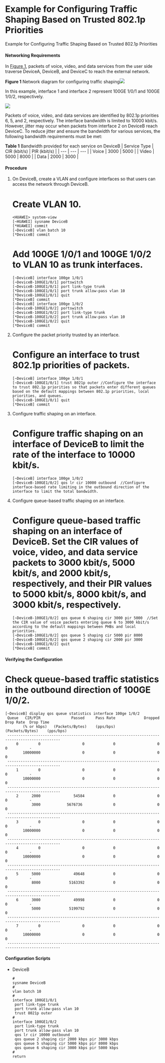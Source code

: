 Example for Configuring Traffic Shaping Based on Trusted 802.1p Priorities
==========================================================================

Example for Configuring Traffic Shaping Based on Trusted 802.1p Priorities

#### Networking Requirements

In [Figure 1](galaxy_qos_trafficpolicy_trafficshaping_cfg_0040.html#EN-US_TASK_0000001608709365__fig495019585186), packets of voice, video, and data services from the user side traverse DeviceA, DeviceB, and DeviceC to reach the external network.

**Figure 1** Network diagram for configuring traffic shaping![](public_sys-resources/note_3.0-en-us.png) 

In this example, interface 1 and interface 2 represent 100GE 1/0/1 and 100GE 1/0/2, respectively.


  
![](figure/en-us_image_0000001584598690.png)

Packets of voice, video, and data services are identified by 802.1p priorities 6, 5, and 2, respectively. The interface bandwidth is limited to 10000 kbit/s. However, jitter may occur when packets from interface 2 on DeviceB reach DeviceC. To reduce jitter and ensure the bandwidth for various services, the following bandwidth requirements must be met:

**Table 1** Bandwidth provided for each service on DeviceB
| Service Type | CIR (kbit/s) | PIR (kbit/s) |
| --- | --- | --- |
| Voice | 3000 | 5000 |
| Video | 5000 | 8000 |
| Data | 2000 | 3000 |



#### Procedure

1. On DeviceB, create a VLAN and configure interfaces so that users can access the network through DeviceB.
   
   
   
   # Create VLAN 10.
   
   ```
   <HUAWEI> system-view
   [~HUAWEI] sysname DeviceB
   [*HUAWEI] commit
   [~DeviceB] vlan batch 10
   [*DeviceB] commit
   ```
   
   # Add 100GE 1/0/1 and 100GE 1/0/2 to VLAN 10 as trunk interfaces.
   
   ```
   [~DeviceB] interface 100ge 1/0/1
   [~DeviceB-100GE1/0/1] portswitch
   [~DeviceB-100GE1/0/1] port link-type trunk
   [*DeviceB-100GE1/0/1] port trunk allow-pass vlan 10
   [*DeviceB-100GE1/0/1] quit
   [*DeviceB] commit
   [~DeviceB] interface 100ge 1/0/2
   [~DeviceB-100GE1/0/2] portswitch
   [~DeviceB-100GE1/0/2] port link-type trunk
   [*DeviceB-100GE1/0/2] port trunk allow-pass vlan 10
   [*DeviceB-100GE1/0/2] quit
   [*DeviceB] commit
   ```
2. Configure the packet priority trusted by an interface.
   
   
   
   # Configure an interface to trust 802.1p priorities of packets.
   
   ```
   [~DeviceB] interface 100ge 1/0/1
   [~DeviceB-100GE1/0/1] trust 8021p outer //Configure the interface to trust 802.1p priorities so that packets enter different queues based on the default mappings between 802.1p priorities, local priorities, and queues.
   [~DeviceB-100GE1/0/1] quit
   [*DeviceB] commit
   ```
3. Configure traffic shaping on an interface.
   
   
   
   # Configure traffic shaping on an interface of DeviceB to limit the rate of the interface to 10000 kbit/s.
   
   ```
   [~DeviceB] interface 100ge 1/0/2
   [~DeviceB-100GE1/0/2] qos lr cir 10000 outbound  //Configure interface-based rate limiting in the outbound direction of the interface to limit the total bandwidth.
   ```
4. Configure queue-based traffic shaping on an interface.
   
   
   
   # Configure queue-based traffic shaping on an interface of DeviceB. Set the CIR values of voice, video, and data service packets to 3000 kbit/s, 5000 kbit/s, and 2000 kbit/s, respectively, and their PIR values to 5000 kbit/s, 8000 kbit/s, and 3000 kbit/s, respectively.
   
   ```
   [~DeviceB-100GE1/0/2] qos queue 6 shaping cir 3000 pir 5000  //Set the CIR value of voice packets entering queue 6 to 3000 kbit/s according to the default mappings between PHBs and local priorities.
   [~DeviceB-100GE1/0/2] qos queue 5 shaping cir 5000 pir 8000
   [~DeviceB-100GE1/0/2] qos queue 2 shaping cir 2000 pir 3000
   [~DeviceB-100GE1/0/2] quit
   [*DeviceB] commit
   ```

#### Verifying the Configuration

# Check queue-based traffic statistics in the outbound direction of 100GE 1/0/2.

```
[~DeviceB] display qos queue statistics interface 100ge 1/0/2
 Queue   CIR/PIR              Passed     Pass Rate             Dropped     Drop Rate  Drop Time
        (% or kbps)   (Packets/Bytes)    (pps/bps)      (Packets/Bytes)    (pps/bps)                                                
 ----------------------------------------------------------------------------------------------
     0         0                   0             0                   0             0          -
        10000000                   0             0                   0             0
 ----------------------------------------------------------------------------------------------
     1         0                   0             0                   0             0          -
        10000000                   0             0                   0             0
 ----------------------------------------------------------------------------------------------
     2      2000               54584             0                   0             0          -
            3000            5676736              0                   0             0
 ----------------------------------------------------------------------------------------------
     3         0                   0             0                   0             0          -
        10000000                   0             0                   0             0
 ----------------------------------------------------------------------------------------------
     4         0                   0             0                   0             0          -
        10000000                   0             0                   0             0
 ----------------------------------------------------------------------------------------------
     5      5000               49648             0                   0             0          -
            8000             5163392             0                   0             0
 ----------------------------------------------------------------------------------------------
     6      3000               49998             0                   0             0          -
            5000             5199792             0                   0             0
 ----------------------------------------------------------------------------------------------
     7         0                   0             0                   0             0          -
        10000000                   0             0                   0             0
 ----------------------------------------------------------------------------------------------

```
#### Configuration Scripts

* DeviceB
  
  ```
  #
  sysname DeviceB
  #
  vlan batch 10
  #
  interface 100GE1/0/1
   port link-type trunk
   port trunk allow-pass vlan 10
   trust 8021p outer
  #
  interface 100GE1/0/2
   port link-type trunk
   port trunk allow-pass vlan 10
   qos lr cir 10000 outbound
   qos queue 2 shaping cir 2000 kbps pir 3000 kbps
   qos queue 5 shaping cir 5000 kbps pir 8000 kbps
   qos queue 6 shaping cir 3000 kbps pir 5000 kbps
  #
  return
  ```